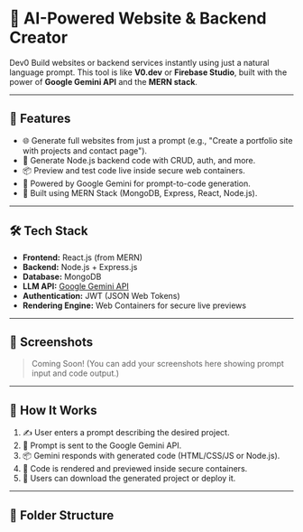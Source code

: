 # 🧠 AI-Powered Website & Backend Creator

Dev0 Build websites or backend services instantly using just a natural language prompt. This tool is like **V0.dev** or **Firebase Studio**, built with the power of **Google Gemini API** and the **MERN stack**.

---

## 🚀 Features

- 🌐 Generate full websites from just a prompt (e.g., "Create a portfolio site with projects and contact page").
- 🔧 Generate Node.js backend code with CRUD, auth, and more.
- 📦 Preview and test code live inside secure web containers.
- 🤖 Powered by Google Gemini for prompt-to-code generation.
- 🧱 Built using MERN Stack (MongoDB, Express, React, Node.js).

---

## 🛠️ Tech Stack

- **Frontend:** React.js (from MERN)
- **Backend:** Node.js + Express.js
- **Database:** MongoDB
- **LLM API:** [Google Gemini API](https://ai.google.dev/)
- **Authentication:** JWT (JSON Web Tokens)
- **Rendering Engine:** Web Containers for secure live previews

---

## 📸 Screenshots

> Coming Soon! (You can add your screenshots here showing prompt input and code output.)

---

## 🧪 How It Works

1. ✍️ User enters a prompt describing the desired project.
2. 🔗 Prompt is sent to the Google Gemini API.
3. 📦 Gemini responds with generated code (HTML/CSS/JS or Node.js).
4. 🚀 Code is rendered and previewed inside secure containers.
5. 💾 Users can download the generated project or deploy it.

---

## 📂 Folder Structure

